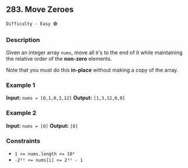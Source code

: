 ## 283. Move Zeroes

`Difficulty - Easy 🟢`

### Description

Given an integer array `nums`, move all `0`'s to the end of it while maintaining the relative order of the **non-zero** elements.

Note that you must do this **in-place** without making a copy of the array.

### Example 1

**Input:**
`nums = [0,1,0,3,12]`
**Output:**
`[1,3,12,0,0]`

### Example 2

**Input:**
`nums = [0]`
**Output:**
`[0]`

### Constraints

* `1 <= nums.length <= 10⁴`
* `-2³¹ <= nums[i] <= 2³¹ - 1`
